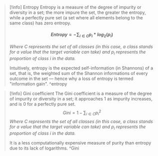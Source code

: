 
> [!info] Entropy
> Entropy is a measure of the degree of impurity or diversity in a set; the more impure the set, the greater the entropy, while a perfectly pure set (a set where all elements belong to the same class) has zero entropy.
> #### $$Entropy = -\sum_{i\in C}p_i*log_2(p_i)$$
> *Where $C$ represents the set of all classes (in this case, a class stands for a value that the target variable can take) and $p_i$ represents the proportion of class $i$ in the data.*
> 
> Intuitively, entropy is the expected self-information (in Shannons) of a set, that is, the weighted sum of the Shannon informations of every outcome in the set — hence why a loss of entropy is termed "information gain". ^entropy

>[!info] Gini coefficient
>The Gini coefficient is a measure of the degree of impurity or diversity in a set; it approaches 1 as impurity increases, and is 0 for a perfectly pure set.
>$$Gini = 1- \sum_{i\in C} {p_i}^2$$
>*Where $C$ represents the set of all classes (in this case, a class stands for a value that the target variable can take) and $p_i$ represents the proportion of class $i$ in the data.*
>
>It is a less computationally expensive measure of purity than entropy due to its lack of logarithms. ^Gini